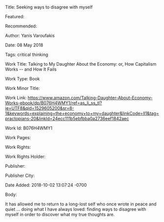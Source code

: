 Title: Seeking ways to disagree with myself

Featured: 

Recommended: 

Author: Yanis Varoufakis

Date: 08 May 2018

Tags: critical thinking

Work Title: Talking to My Daughter About the Economy: or, How Capitalism Works -- and How It Fails

Work Type: Book

Work Minor Title:  

Work Link: https://www.amazon.com/Talking-Daughter-About-Economy-Works-ebook/dp/B076H4WMY1/ref=as_li_ss_tl?ie=UTF8&qid=1529605200&sr=8-1&keywords=explaining+the+economy+to+my+daughter&linkCode=ll1&tag=practopians-20&linkId=24ecc111b5ebfbba0a2736eef1842aec

Work Id:  B076H4WMY1

Work Pages:  

Work Rights:  

Work Rights Holder:  

Publisher:  

Publisher City:  

Date Added: 2018-10-02 13:07:24 -0700

Body:

It has allowed me to return to a long-lost self who once wrote in peace and quiet ... doing what I have always loved: finding ways to disagree with myself in order to discover what my true thoughts are.


